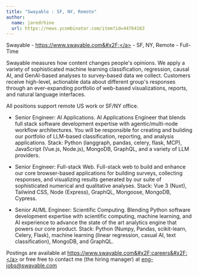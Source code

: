 ```yaml
---
title: "Swayable : SF, NY, Remote"
author:
  name: jaredrhine
  url: https://news.ycombinator.com/item?id=44764163
---
```

Swayable - <a href="https:&#x2F;&#x2F;www.swayable.com&#x2F;" rel="nofollow">https:&#x2F;&#x2F;www.swayable.com&#x2F;</a> - SF, NY, Remote - Full-Time

Swayable measures how content changes people&#x27;s opinions. We apply a variety of sophisticated machine learning classification, regression, causal AI, and GenAI-based analyses to survey-based data we collect. Customers receive high-level, actionable data about different group&#x27;s responses through an ever-expanding portfolio of web-based visualizations, reports, and natural language interfaces.

All positions support remote US work or SF&#x2F;NY office.

- Senior Engineer: AI Applications. AI Applications Engineer that blends full stack software development expertise with agentic&#x2F;multi-node workflow architectures. You will be responsible for creating and building our portfolio of LLM-based classification, reporting, and analysis applications. Stack: Python (langgraph, pandas, celery, flask, MCP), JavaScript (Vue.js, Node.js), MongoDB, GraphQL, and a variety of LLM providers.

- Senior Engineer: Full-stack Web. Full-stack web to build and enhance our core browser-based applications for building surveys, collecting responses, and visualizing results generated by our suite of sophisticated numerical and qualitative analyses. Stack: Vue 3 (Nuxt), Tailwind CSS, Node (Express), GraphQL, Mongoose, MongoDB, Cypress.

- Senior AI&#x2F;ML Engineer: Scientific Computing. Blending Python software development expertise with scientific computing, machine learning, and AI experience to advance the state of the art analytics engine that powers our core product. Stack: Python (Numpy, Pandas, scikit-learn, Celery, Flask), machine learning (linear regression, casual AI, text classification), MongoDB, and GraphQL.

Postings are available at <a href="https:&#x2F;&#x2F;www.swayable.com&#x2F;careers&#x2F;" rel="nofollow">https:&#x2F;&#x2F;www.swayable.com&#x2F;careers&#x2F;</a> or free free to contact me (the hiring manager) at eng-jobs@swayable.com
<JobApplication />
